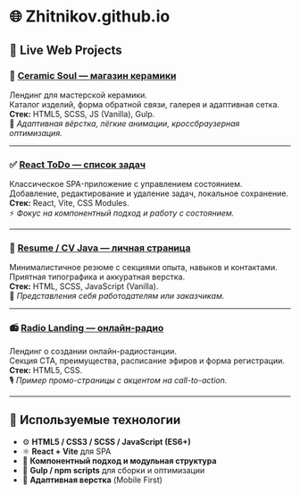 # 🌐 Zhitnikov.github.io

## 🚀 Live Web Projects

### 🏺 [Ceramic Soul — магазин керамики](https://zhitnikov.github.io/vase/dist/)
Лендинг для мастерской керамики.  
Каталог изделий, форма обратной связи, галерея и адаптивная сетка.  
**Стек:** HTML5, SCSS, JS (Vanilla), Gulp.  
📱 *Адаптивная вёрстка, лёгкие анимации, кроссбраузерная оптимизация.*

---

### ✅ [React ToDo — список задач](https://zhitnikov.github.io/todo/dist/)
Классическое SPA-приложение с управлением состоянием.  
Добавление, редактирование и удаление задач, локальное сохранение.  
**Стек:** React, Vite, CSS Modules.  
⚡ *Фокус на компонентный подход и работу с состоянием.*

---

### 💼 [Resume / CV Java — личная страница](https://zhitnikov.github.io/resume/dist/)
Минималистичное резюме с секциями опыта, навыков и контактами.  
Приятная типографика и аккуратная верстка.  
**Стек:** HTML, SCSS, JavaScript (Vanilla).  
🎯 *Представления себя работодателям или заказчикам.*

---

### 📻 [Radio Landing — онлайн-радио](https://zhitnikov.github.io/radio/src/)
Лендинг о создании онлайн-радиостанции.  
Секция CTA, преимущества, расписание эфиров и форма регистрации.  
**Стек:** HTML5, CSS.  
🎙️ *Пример промо-страницы с акцентом на call-to-action.*

---

## 🧰 Используемые технологии

- ⚙️ **HTML5 / CSS3 / SCSS / JavaScript (ES6+)**
- ⚛️ **React + Vite** для SPA
- 🧩 **Компонентный подход и модульная структура**
- 🧱 **Gulp / npm scripts** для сборки и оптимизации
- 📱 **Адаптивная верстка** (Mobile First)
